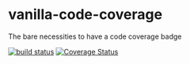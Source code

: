 # vanilla-code-coverage
The bare necessities to have a code coverage badge

[![build status](https://secure.travis-ci.org/WebReflection/vanilla-code-coverage.svg)](http://travis-ci.org/WebReflection/vanilla-code-coverage)
[![Coverage Status](https://coveralls.io/repos/github/WebReflection/vanilla-code-coverage/badge.svg?branch=master)](https://coveralls.io/github/WebReflection/vanilla-code-coverage?branch=master)
